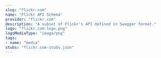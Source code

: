 ```yaml
---
slug: "flickr-com"
name: "Flickr API Schema"
provider: "flickr.com"
description: "A subset of Flickr's API defined in Swagger format."
logo: "flickr.com-logo.png"
logoMediaType: "image/png"
tags:
- name: "media"
stubs: "flickr.com-stubs.json"
---
```

